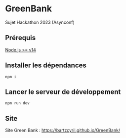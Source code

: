 # GreenBank
Sujet Hackathon 2023 (Asynconf)

## Prérequis

[Node.js >= v14](https://nodejs.org/en/)

## Installer les dépendances

```shell
npm i
```

## Lancer le serveur de développement

```shell
npm run dev
```

## Site

Site Green Bank : https://bartzcyril.github.io/GreenBank/
